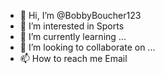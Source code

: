 - 👋 Hi, I’m @BobbyBoucher123
- 👀 I’m interested in Sports
- 🌱 I’m currently learning ...
- 💞️ I’m looking to collaborate on ...
- 📫 How to reach me Email 

<!---
BobbyBoucher123/BobbyBoucher123 is a ✨ special ✨ repository because its `README.md` (this file) appears on your GitHub profile.
You can click the Preview link to take a look at your changes.
--->
